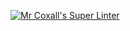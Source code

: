[![Mr Coxall's Super Linter](https://github.com/ICS4U-Programming-Sarah/Unit2-01-Java-ReverseString/workflows/Mr%20Coxall's%20Super%20Linter/badge.svg)](https://github.com/ICS4U-Programming-Sarah/Unit2-01-Java-ReverseString/actions/)

